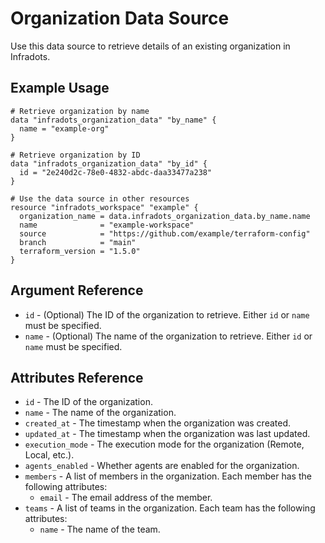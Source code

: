 # Organization Data Source

Use this data source to retrieve details of an existing organization in Infradots.

## Example Usage

```hcl
# Retrieve organization by name
data "infradots_organization_data" "by_name" {
  name = "example-org"
}

# Retrieve organization by ID
data "infradots_organization_data" "by_id" {
  id = "2e240d2c-78e0-4832-abdc-daa33477a238"
}

# Use the data source in other resources
resource "infradots_workspace" "example" {
  organization_name = data.infradots_organization_data.by_name.name
  name              = "example-workspace"
  source            = "https://github.com/example/terraform-config"
  branch            = "main"
  terraform_version = "1.5.0"
}
```

## Argument Reference

* `id` - (Optional) The ID of the organization to retrieve. Either `id` or `name` must be specified.
* `name` - (Optional) The name of the organization to retrieve. Either `id` or `name` must be specified.

## Attributes Reference

* `id` - The ID of the organization.
* `name` - The name of the organization.
* `created_at` - The timestamp when the organization was created.
* `updated_at` - The timestamp when the organization was last updated.
* `execution_mode` - The execution mode for the organization (Remote, Local, etc.).
* `agents_enabled` - Whether agents are enabled for the organization.
* `members` - A list of members in the organization. Each member has the following attributes:
  * `email` - The email address of the member.
* `teams` - A list of teams in the organization. Each team has the following attributes:
  * `name` - The name of the team.
